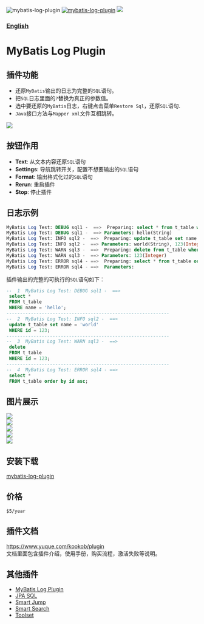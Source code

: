 ![mybatis-log-plugin](https://img.shields.io/jetbrains/plugin/v/13905-mybatis-log-plugin?label=version&style=flat-square)
[![mybatis-log-plugin](https://img.shields.io/jetbrains/plugin/d/13905-mybatis-log-plugin?style=flat-square)](https://plugins.jetbrains.com/plugin/13905-mybatis-log-plugin/versions)
![](https://visitor-badge.glitch.me/badge?page_id=mybatis-log-plugin)

### [English](https://github.com/kookob/plugin/blob/master/mybatis-log.md)  

# MyBatis Log Plugin
## 插件功能
- 还原`MyBatis`输出的日志为完整的`SQL`语句。
- 把`SQL`日志里面的`?`替换为真正的参数值。
- 选中要还原的`MyBatis`日志，右键点击菜单`Restore Sql`，还原`SQL`语句.
- `Java`接口方法与`Mapper xml`文件互相跳转。

![](https://plugins.jetbrains.com/files/13905/340-page/image238.png)

## 按钮作用
- **Text**: 从文本内容还原`SQL`语句
- **Settings**: 导航跳转开关，配置不想要输出的`SQL`语句
- **Format**: 输出格式化过的`SQL`语句
- **Rerun**: 重启插件
- **Stop**: 停止插件

## 日志示例
```sql
MyBatis Log Test: DEBUG sql1 -  ==>  Preparing: select * from t_table where name = ?
MyBatis Log Test: DEBUG sql1 -  ==> Parameters: hello(String)
MyBatis Log Test: INFO sql2 -  ==>  Preparing: update t_table set name = ? where id = ?
MyBatis Log Test: INFO sql2 -  ==> Parameters: world(String), 123(Integer)
MyBatis Log Test: WARN sql3 -  ==>  Preparing: delete from t_table where id = ?
MyBatis Log Test: WARN sql3 -  ==> Parameters: 123(Integer)
MyBatis Log Test: ERROR sql4 - ==>  Preparing: select * from t_table order by id asc 
MyBatis Log Test: ERROR sql4 - ==>  Parameters: 
```
插件输出的完整的可执行的`SQL`语句如下：
```sql
--  1  MyBatis Log Test: DEBUG sql1 -  ==>
 select *
 FROM t_table
 WHERE name = 'hello';
------------------------------------------------------------
--  2  MyBatis Log Test: INFO sql2 -  ==>
 update t_table set name = 'world'
 WHERE id = 123;
------------------------------------------------------------
--  3  MyBatis Log Test: WARN sql3 -  ==>
 delete
 FROM t_table
 WHERE id = 123;
------------------------------------------------------------
--  4  MyBatis Log Test: ERROR sql4 - ==>
 select *
 FROM t_table order by id asc;
```

## 图片展示 
![](https://plugins.jetbrains.com/files/13905/340-page/image239.png)  
![](https://plugins.jetbrains.com/files/13905/340-page/image240.png)  
![](https://plugins.jetbrains.com/files/13905/340-page/image241.png)  
![](https://plugins.jetbrains.com/files/13905/340-page/image242.png)  
![](https://plugins.jetbrains.com/files/13905/340-page/image243.png)  

## 安装下载
[mybatis-log-plugin](https://plugins.jetbrains.com/plugin/13905-mybatis-log-plugin/versions)  

## 价格
`$5/year`  

## 插件文档
https://www.yuque.com/kookob/plugin  
文档里面包含插件介绍，使用手册，购买流程，激活失败等说明。

## 其他插件
* [MyBatis Log Plugin](https://plugins.jetbrains.com/plugin/13905-mybatis-log-plugin) 
* [JPA SQL](https://plugins.jetbrains.com/plugin/14384-toolset) 
* [Smart Jump](https://plugins.jetbrains.com/plugin/14053-smart-jump) 
* [Smart Search](https://plugins.jetbrains.com/plugin/14615-smart-search)
* [Toolset](https://plugins.jetbrains.com/plugin/14384-toolset) 
